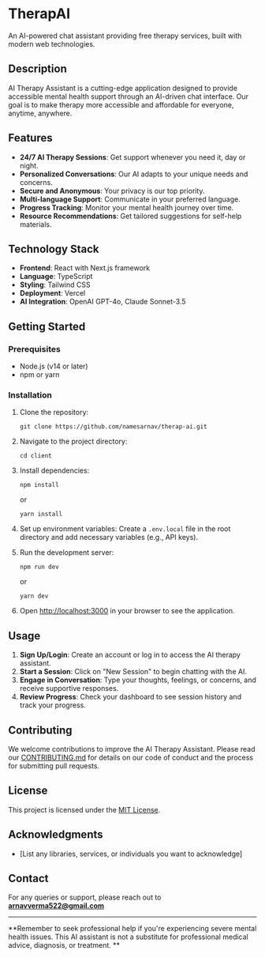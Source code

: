 # TherapAI

An AI-powered chat assistant providing free therapy services, built with modern web technologies.

## Description

AI Therapy Assistant is a cutting-edge application designed to provide accessible mental health support through an AI-driven chat interface. Our goal is to make therapy more accessible and affordable for everyone, anytime, anywhere.

## Features

- **24/7 AI Therapy Sessions**: Get support whenever you need it, day or night.
- **Personalized Conversations**: Our AI adapts to your unique needs and concerns.
- **Secure and Anonymous**: Your privacy is our top priority.
- **Multi-language Support**: Communicate in your preferred language.
- **Progress Tracking**: Monitor your mental health journey over time.
- **Resource Recommendations**: Get tailored suggestions for self-help materials.

## Technology Stack

- **Frontend**: React with Next.js framework
- **Language**: TypeScript
- **Styling**: Tailwind CSS
- **Deployment**: Vercel
- **AI Integration**: OpenAI GPT-4o, Claude Sonnet-3.5

## Getting Started

### Prerequisites

- Node.js (v14 or later)
- npm or yarn

### Installation

1. Clone the repository:
   ```
   git clone https://github.com/namesarnav/therap-ai.git
   ```

2. Navigate to the project directory:
   ```
   cd client
   ```

3. Install dependencies:
   ```
   npm install
   ```
   or
   ```
   yarn install
   ```

4. Set up environment variables:
   Create a `.env.local` file in the root directory and add necessary variables (e.g., API keys).

5. Run the development server:
   ```
   npm run dev
   ```
   or
   ```
   yarn dev
   ```

6. Open [http://localhost:3000](http://localhost:3000) in your browser to see the application.

## Usage

1. **Sign Up/Login**: Create an account or log in to access the AI therapy assistant.
2. **Start a Session**: Click on "New Session" to begin chatting with the AI.
3. **Engage in Conversation**: Type your thoughts, feelings, or concerns, and receive supportive responses.
4. **Review Progress**: Check your dashboard to see session history and track your progress.

## Contributing

We welcome contributions to improve the AI Therapy Assistant. Please read our [CONTRIBUTING.md](CONTRIBUTING.md) for details on our code of conduct and the process for submitting pull requests.

## License

This project is licensed under the [MIT License](LICENSE).

## Acknowledgments

- [List any libraries, services, or individuals you want to acknowledge]

## Contact

For any queries or support, please reach out to <b>arnavverma522@gmail.com</b>

---

**Remember to seek professional help if you're experiencing severe mental health issues. This AI assistant is not a substitute for professional medical advice, diagnosis, or treatment.
**
